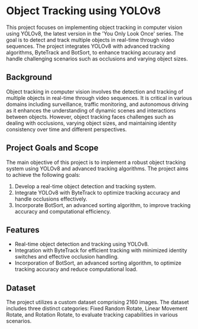 # Object Tracking using YOLOv8

This project focuses on implementing object tracking in computer vision using YOLOv8, the latest version in the 'You Only Look Once' series. The goal is to detect and track multiple objects in real-time through video sequences. The project integrates YOLOv8 with advanced tracking algorithms, ByteTrack and BotSort, to enhance tracking accuracy and handle challenging scenarios such as occlusions and varying object sizes.

## Background
Object tracking in computer vision involves the detection and tracking of multiple objects in real-time through video sequences. It is critical in various domains including surveillance, traffic monitoring, and autonomous driving as it enhances the understanding of dynamic scenes and interactions between objects. However, object tracking faces challenges such as dealing with occlusions, varying object sizes, and maintaining identity consistency over time and different perspectives.

## Project Goals and Scope
The main objective of this project is to implement a robust object tracking system using YOLOv8 and advanced tracking algorithms. The project aims to achieve the following goals:

1. Develop a real-time object detection and tracking system.
2. Integrate YOLOv8 with ByteTrack to optimize tracking accuracy and handle occlusions effectively.
3. Incorporate BotSort, an advanced sorting algorithm, to improve tracking accuracy and computational efficiency.

## Features

- Real-time object detection and tracking using YOLOv8.
- Integration with ByteTrack for efficient tracking with minimized identity switches and effective occlusion handling.
- Incorporation of BotSort, an advanced sorting algorithm, to optimize tracking accuracy and reduce computational load.

## Dataset
The project utilizes a custom dataset comprising 2160 images. The dataset includes three distinct categories: Fixed Random Rotate, Linear Movement Rotate, and Rotation Rotate, to evaluate tracking capabilities in various scenarios.
